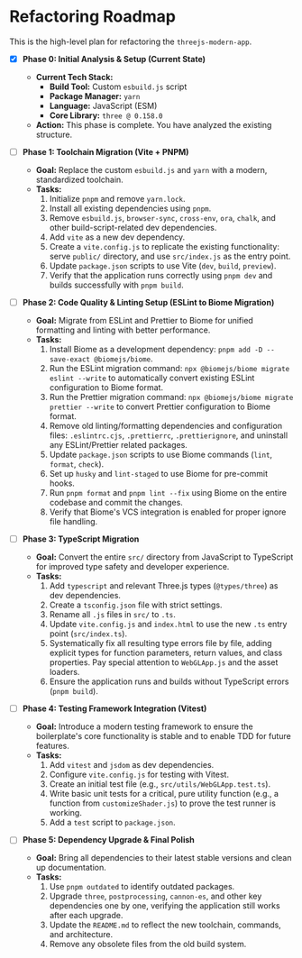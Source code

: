 # Refactoring Roadmap

This is the high-level plan for refactoring the `threejs-modern-app`.

- [X] **Phase 0: Initial Analysis & Setup (Current State)**
    -   **Current Tech Stack:**
        -   **Build Tool:** Custom `esbuild.js` script
        -   **Package Manager:** `yarn`
        -   **Language:** JavaScript (ESM)
        -   **Core Library:** `three @ 0.158.0`
    -   **Action:** This phase is complete. You have analyzed the existing structure.

- [ ] **Phase 1: Toolchain Migration (Vite + PNPM)**
    -   **Goal:** Replace the custom `esbuild.js` and `yarn` with a modern, standardized toolchain.
    -   **Tasks:**
        1.  Initialize `pnpm` and remove `yarn.lock`.
        2.  Install all existing dependencies using `pnpm`.
        3.  Remove `esbuild.js`, `browser-sync`, `cross-env`, `ora`, `chalk`, and other build-script-related dev dependencies.
        4.  Add `vite` as a new dev dependency.
        5.  Create a `vite.config.js` to replicate the existing functionality: serve `public/` directory, and use `src/index.js` as the entry point.
        6.  Update `package.json` scripts to use Vite (`dev`, `build`, `preview`).
        7.  Verify that the application runs correctly using `pnpm dev` and builds successfully with `pnpm build`.

- [ ] **Phase 2: Code Quality & Linting Setup (ESLint to Biome Migration)**
    -   **Goal:** Migrate from ESLint and Prettier to Biome for unified formatting and linting with better performance.
    -   **Tasks:**
        1.  Install Biome as a development dependency: `pnpm add -D --save-exact @biomejs/biome`.
        2.  Run the ESLint migration command: `npx @biomejs/biome migrate eslint --write` to automatically convert existing ESLint configuration to Biome format.
        3.  Run the Prettier migration command: `npx @biomejs/biome migrate prettier --write` to convert Prettier configuration to Biome format.
        4.  Remove old linting/formatting dependencies and configuration files: `.eslintrc.cjs`, `.prettierrc`, `.prettierignore`, and uninstall any ESLint/Prettier related packages.
        5.  Update `package.json` scripts to use Biome commands (`lint`, `format`, `check`).
        6.  Set up `husky` and `lint-staged` to use Biome for pre-commit hooks.
        7.  Run `pnpm format` and `pnpm lint --fix` using Biome on the entire codebase and commit the changes.
        8.  Verify that Biome's VCS integration is enabled for proper ignore file handling.

- [ ] **Phase 3: TypeScript Migration**
    -   **Goal:** Convert the entire `src/` directory from JavaScript to TypeScript for improved type safety and developer experience.
    -   **Tasks:**
        1.  Add `typescript` and relevant Three.js types (`@types/three`) as dev dependencies.
        2.  Create a `tsconfig.json` file with strict settings.
        3.  Rename all `.js` files in `src/` to `.ts`.
        4.  Update `vite.config.js` and `index.html` to use the new `.ts` entry point (`src/index.ts`).
        5.  Systematically fix all resulting type errors file by file, adding explicit types for function parameters, return values, and class properties. Pay special attention to `WebGLApp.js` and the asset loaders.
        6.  Ensure the application runs and builds without TypeScript errors (`pnpm build`).

- [ ] **Phase 4: Testing Framework Integration (Vitest)**
    -   **Goal:** Introduce a modern testing framework to ensure the boilerplate's core functionality is stable and to enable TDD for future features.
    -   **Tasks:**
        1.  Add `vitest` and `jsdom` as dev dependencies.
        2.  Configure `vite.config.js` for testing with Vitest.
        3.  Create an initial test file (e.g., `src/utils/WebGLApp.test.ts`).
        4.  Write basic unit tests for a critical, pure utility function (e.g., a function from `customizeShader.js`) to prove the test runner is working.
        5.  Add a `test` script to `package.json`.

- [ ] **Phase 5: Dependency Upgrade & Final Polish**
    -   **Goal:** Bring all dependencies to their latest stable versions and clean up documentation.
    -   **Tasks:**
        1.  Use `pnpm outdated` to identify outdated packages.
        2.  Upgrade `three`, `postprocessing`, `cannon-es`, and other key dependencies one by one, verifying the application still works after each upgrade.
        3.  Update the `README.md` to reflect the new toolchain, commands, and architecture.
        4.  Remove any obsolete files from the old build system.
